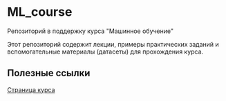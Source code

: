 # ML_course

Репозиторий в поддержку курса "Машинное обучение" 

Этот репозиторий содержит лекции, примеры практических заданий и вспомогательные материалы (датасеты) для прохождения курса.

## Полезные ссылки

[Страница курса](https://koroteev.site/ml)
